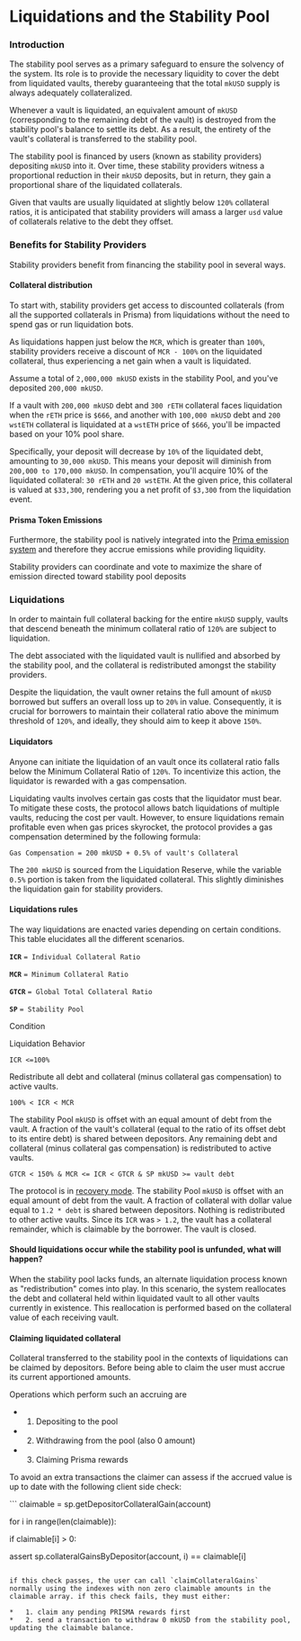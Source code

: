 # Liquidations and the Stability Pool

### Introduction

The stability pool serves as a primary safeguard to ensure the solvency of the system. Its role is to provide the necessary liquidity to cover the debt from liquidated vaults, thereby guaranteeing that the total `mkUSD` supply is always adequately collateralized.

Whenever a vault is liquidated, an equivalent amount of `mkUSD` (corresponding to the remaining debt of the vault) is destroyed from the stability pool's balance to settle its debt. As a result, the entirety of the vault's collateral is transferred to the stability pool.

The stability pool is financed by users (known as stability providers) depositing `mkUSD` into it. Over time, these stability providers witness a proportional reduction in their `mkUSD` deposits, but in return, they gain a proportional share of the liquidated collaterals.

Given that vaults are usually liquidated at slightly below `120%` collateral ratios, it is anticipated that stability providers will amass a larger `usd` value of collaterals relative to the debt they offset.

### Benefits for Stability Providers

Stability providers benefit from financing the stability pool in several ways.

#### Collateral distribution

To start with, stability providers get access to discounted collaterals (from all the supported collaterals in Prisma) from liquidations without the need to spend gas or run liquidation bots.

As liquidations happen just below the `MCR`, which is greater than `100%`, stability providers receive a discount of `MCR - 100%` on the liquidated collateral, thus experiencing a net gain when a vault is liquidated.

Assume a total of `2,000,000 mkUSD` exists in the stability Pool, and you've deposited `200,000 mkUSD`.

If a vault with `200,000 mkUSD` debt and `300 rETH` collateral faces liquidation when the `rETH` price is `$666`, and another with `100,000 mkUSD` debt and `200 wstETH` collateral is liquidated at a `wstETH` price of `$666`, you'll be impacted based on your 10% pool share.

Specifically, your deposit will decrease by `10%` of the liquidated debt, amounting to `30,000 mkUSD`. This means your deposit will diminish from `200,000 to 170,000 mkUSD`. In compensation, you'll acquire 10% of the liquidated collateral: `30 rETH` and `20 wstETH`. At the given price, this collateral is valued at `$33,300`, rendering you a net profit of `$3,300` from the liquidation event.

#### Prisma Token Emissions

Furthermore, the stability pool is natively integrated into the [Prima emission system](/governance/prisma-emission-voting) and therefore they accrue emissions while providing liquidity.

Stability providers can coordinate and vote to maximize the share of emission directed toward stability pool deposits

### Liquidations

In order to maintain full collateral backing for the entire `mkUSD` supply, vaults that descend beneath the minimum collateral ratio of `120%` are subject to liquidation.

The debt associated with the liquidated vault is nullified and absorbed by the stability pool, and the collateral is redistributed amongst the stability providers.

Despite the liquidation, the vault owner retains the full amount of `mkUSD` borrowed but suffers an overall loss up to `20%` in value. Consequently, it is crucial for borrowers to maintain their collateral ratio above the minimum threshold of `120%`, and ideally, they should aim to keep it above `150%`.

#### Liquidators

Anyone can initiate the liquidation of an vault once its collateral ratio falls below the Minimum Collateral Ratio of `120%`. To incentivize this action, the liquidator is rewarded with a gas compensation.

Liquidating vaults involves certain gas costs that the liquidator must bear. To mitigate these costs, the protocol allows batch liquidations of multiple vaults, reducing the cost per vault. However, to ensure liquidations remain profitable even when gas prices skyrocket, the protocol provides a gas compensation determined by the following formula:

`Gas Compensation = 200 mkUSD + 0.5% of vault's Collateral`

The `200 mkUSD` is sourced from the Liquidation Reserve, while the variable `0.5%` portion is taken from the liquidated collateral. This slightly diminishes the liquidation gain for stability providers.

#### Liquidations rules

The way liquidations are enacted varies depending on certain conditions. This table elucidates all the different scenarios.

**`ICR`** `= Individual Collateral Ratio`

**`MCR`** `= Minimum Collateral Ratio`

**`GTCR`** `= Global Total Collateral Ratio`

**`SP`** `= Stability Pool`

Condition

Liquidation Behavior

`ICR <=100%`

Redistribute all debt and collateral (minus collateral gas compensation) to active vaults.

`100% < ICR < MCR`

The stability Pool `mkUSD` is offset with an equal amount of debt from the vault. A fraction of the vault's collateral (equal to the ratio of its offset debt to its entire debt) is shared between depositors. Any remaining debt and collateral (minus collateral gas compensation) is redistributed to active vaults.

`GTCR < 150% & MCR <= ICR < GTCR & SP mkUSD >= vault debt`

The protocol is in [recovery mode](/protocol-concepts/recovery-mode). The stability Pool `mkUSD` is offset with an equal amount of debt from the vault. A fraction of collateral with dollar value equal to `1.2 * debt` is shared between depositors. Nothing is redistributed to other active vaults. Since its `ICR` was `> 1.2`, the vault has a collateral remainder, which is claimable by the borrower. The vault is closed.

#### Should liquidations occur while the stability pool is unfunded, what will happen?

When the stability pool lacks funds, an alternate liquidation process known as "redistribution" comes into play. In this scenario, the system reallocates the debt and collateral held within liquidated vault to all other vaults currently in existence. This reallocation is performed based on the collateral value of each receiving vault.

#### Claiming liquidated collateral

Collateral transferred to the stability pool in the contexts of liquidations can be claimed by depositors. Before being able to claim the user must accrue its current apportioned amounts.

Operations which perform such an accruing are

*   1. Depositing to the pool
*   2. Withdrawing from the pool (also 0 amount)
*   3. Claiming Prisma rewards
    

To avoid an extra transactions the claimer can assess if the accrued value is up to date with the following client side check:

​```
claimable \= sp.getDepositorCollateralGain(account)

for i in range(len(claimable)):

if claimable\[i\] \> 0:

assert sp.collateralGainsByDepositor(account, i) \== claimable\[i\]
```
​
if this check passes, the user can call `claimCollateralGains` normally using the indexes with non zero claimable amounts in the claimable array. if this check fails, they must either:

*   1. claim any pending PRISMA rewards first
*   2. send a transaction to withdraw 0 mkUSD from the stability pool, updating the claimable balance.
    